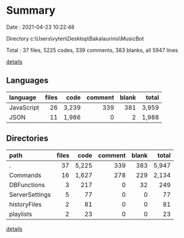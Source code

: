 # Summary

Date : 2021-04-23 10:22:48

Directory c:\Users\vyten\Desktop\Bakalaurinis\MusicBot

Total : 37 files,  5225 codes, 339 comments, 383 blanks, all 5947 lines

[details](details.md)

## Languages
| language | files | code | comment | blank | total |
| :--- | ---: | ---: | ---: | ---: | ---: |
| JavaScript | 26 | 3,239 | 339 | 381 | 3,959 |
| JSON | 11 | 1,986 | 0 | 2 | 1,988 |

## Directories
| path | files | code | comment | blank | total |
| :--- | ---: | ---: | ---: | ---: | ---: |
| . | 37 | 5,225 | 339 | 383 | 5,947 |
| Commands | 16 | 1,627 | 278 | 229 | 2,134 |
| DBFunctions | 3 | 217 | 0 | 32 | 249 |
| ServerSettings | 5 | 77 | 0 | 0 | 77 |
| historyFiles | 2 | 81 | 0 | 0 | 81 |
| playlists | 2 | 23 | 0 | 0 | 23 |

[details](details.md)